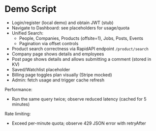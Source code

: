 # Demo Script

- Login/register (local demo) and obtain JWT (stub)
- Navigate to Dashboard: see placeholders for usage/quota
- Unified Search:
  - People, Companies, Products (offsite=1), Jobs, Posts, Events
  - Pagination via offset controls
- Product search correctness via RapidAPI endpoint `/product/search`
- Company page shows details and employees
- Post page shows details and allows submitting a comment (stored in KV)
- Saved/Watchlist placeholder
- Billing page toggles plan visually (Stripe mocked)
- Admin: fetch usage and trigger cache refresh

Performance:
- Run the same query twice; observe reduced latency (cached for 5 minutes)

Rate limiting:
- Exceed per-minute quota; observe 429 JSON error with retryAfter
